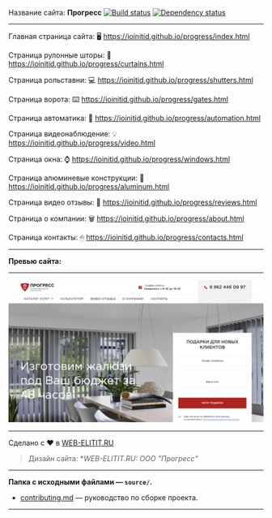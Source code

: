 Название сайта: **Прогресс** [![Build status][travis-image]][travis-url] [![Dependency status][dependency-image]][dependency-url]

------------

Главная страница сайта: 🖥️ https://ioinitid.github.io/progress/index.html

Страница рулонные шторы: 📱 https://ioinitid.github.io/progress/curtains.html

Страница рольставни: 💻 https://ioinitid.github.io/progress/shutters.html

Страница ворота: ⌨️ https://ioinitid.github.io/progress/gates.html

Страница автоматика: 📡 https://ioinitid.github.io/progress/automation.html

Страница видеонаблюдение: 💡 https://ioinitid.github.io/progress/video.html

Страница окна: ⌚️ https://ioinitid.github.io/progress/windows.html

Страница алюминевые конструкции: 🔦 https://ioinitid.github.io/progress/aluminum.html

Страница видео отзывы: 🔋 https://ioinitid.github.io/progress/reviews.html

Страница о компании: 🗑 https://ioinitid.github.io/progress/about.html

Страница контакты: 🖱 https://ioinitid.github.io/progress/contacts.html

------------

**Превью сайта:**

------------

![Preview](preview-image.jpg "Preview")

------------

Сделано с ❤️ в [WEB-ELITIT.RU](https://www.web-elitit.ru "Web-elitit.ru")
> Дизайн сайта: **WEB-ELITIT.RU: ООО "Прогресс"*

------------

**Папка с исходными файлами — `source/`.**

- [contributing.md](contributing.md) — руководство по сборке проекта.

------------

[travis-image]: https://travis-ci.com/htmlacademy-adaptive/1076505-cat-energy-18.svg?branch=master
[travis-url]: https://travis-ci.com/htmlacademy-adaptive/1076505-cat-energy-18
[dependency-image]: https://david-dm.org/htmlacademy-adaptive/1076505-cat-energy-18/dev-status.svg?style=flat-square
[dependency-url]: https://david-dm.org/htmlacademy-adaptive/1076505-cat-energy-18?type=dev
